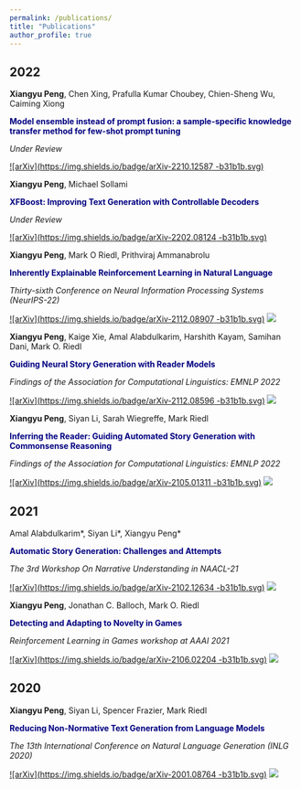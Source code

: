 ```yaml
---
permalink: /publications/
title: "Publications"
author_profile: true
---
```


## 2022

**Xiangyu Peng**, Chen Xing, Prafulla Kumar Choubey, Chien-Sheng Wu, Caiming Xiong

<span style="color:navy">**Model ensemble instead of prompt fusion: a sample-specific knowledge transfer method for few-shot prompt tuning**</span>

_Under Review_


[![arXiv](https://img.shields.io/badge/arXiv-2210.12587
-b31b1b.svg)](https://arxiv.org/abs/2210.12587)

**Xiangyu Peng**, Michael Sollami

<span style="color:navy">**XFBoost: Improving Text Generation with Controllable Decoders**</span>

_Under Review_


[![arXiv](https://img.shields.io/badge/arXiv-2202.08124
-b31b1b.svg)](https://arxiv.org/abs/2202.08124)


**Xiangyu Peng**, Mark O Riedl, Prithviraj Ammanabrolu

<span style="color:navy">**Inherently Explainable Reinforcement Learning in Natural Language**</span>

_Thirty-sixth Conference on Neural Information Processing Systems (NeurIPS-22)_


[![arXiv](https://img.shields.io/badge/arXiv-2112.08907
-b31b1b.svg)](https://arxiv.org/abs/2112.08907)
[![](https://img.shields.io/badge/NeurIPS--22-Conference-blueviolet.svg)](https://nips.cc/Conferences/2022/ScheduleMultitrack?event=54848)


**Xiangyu Peng**, Kaige Xie, Amal Alabdulkarim, Harshith Kayam, Samihan Dani, Mark O. Riedl

<span style="color:navy">**Guiding Neural Story Generation with Reader Models**</span>

_Findings of the Association for Computational Linguistics: EMNLP 2022_


[![arXiv](https://img.shields.io/badge/arXiv-2112.08596
-b31b1b.svg)](https://arxiv.org/abs/2112.08596)
[![](https://img.shields.io/badge/EMNLP--22-Conference-blueviolet.svg)]()


**Xiangyu Peng**, Siyan Li, Sarah Wiegreffe, Mark Riedl

<span style="color:navy">**Inferring the Reader: Guiding Automated Story Generation with Commonsense Reasoning**</span>

_Findings of the Association for Computational Linguistics: EMNLP 2022_


[![arXiv](https://img.shields.io/badge/arXiv-2105.01311
-b31b1b.svg)](https://arxiv.org/abs/2105.01311)
[![](https://img.shields.io/badge/EMNLP--22-Conference-blueviolet.svg)]()


## 2021

Amal Alabdulkarim*, Siyan Li*, Xiangyu Peng*

<span style="color:navy">**Automatic Story Generation: Challenges and Attempts**</span>

_The 3rd Workshop On Narrative Understanding in NAACL-21_


[![arXiv](https://img.shields.io/badge/arXiv-2102.12634
-b31b1b.svg)](https://arxiv.org/abs/2102.12634)
[![](https://img.shields.io/badge/NAACL--21-Workshop-9cf.svg)](https://aclanthology.org/2021.nuse-1.8/)

**Xiangyu Peng**, Jonathan C. Balloch, Mark O. Riedl

<span style="color:navy">**Detecting and Adapting to Novelty in Games**</span>

_Reinforcement Learning in Games workshop at AAAI 2021_


[![arXiv](https://img.shields.io/badge/arXiv-2106.02204
-b31b1b.svg)](https://arxiv.org/abs/2106.02204)
[![](https://img.shields.io/badge/AAAI--21-Workshop-9cf.svg)](http://aaai-rlg.mlanctot.info/papers/AAAI21-RLG_paper_50.pdf)

## 2020

**Xiangyu Peng**, Siyan Li, Spencer Frazier, Mark Riedl

<span style="color:navy">**Reducing Non-Normative Text Generation from Language Models**</span>

_The 13th International Conference on Natural Language Generation (INLG 2020)_


[![arXiv](https://img.shields.io/badge/arXiv-2001.08764
-b31b1b.svg)](https://arxiv.org/abs/2001.08764)
[![](https://img.shields.io/badge/INLG--20-Conference-blueviolet.svg)](https://aclanthology.org/2020.inlg-1.43/)
